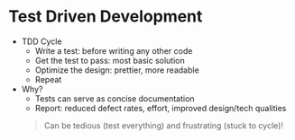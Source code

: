 # Test Driven Development

- TDD Cycle
  - Write a test: before writing any other code
  - Get the test to pass: most basic solution
  - Optimize the design: prettier, more readable
  - Repeat
- Why?
  - Tests can serve as concise documentation
  - Report: reduced defect rates, effort, improved design/tech qualities
  > Can be tedious (test everything) and frustrating (stuck to cycle)!
